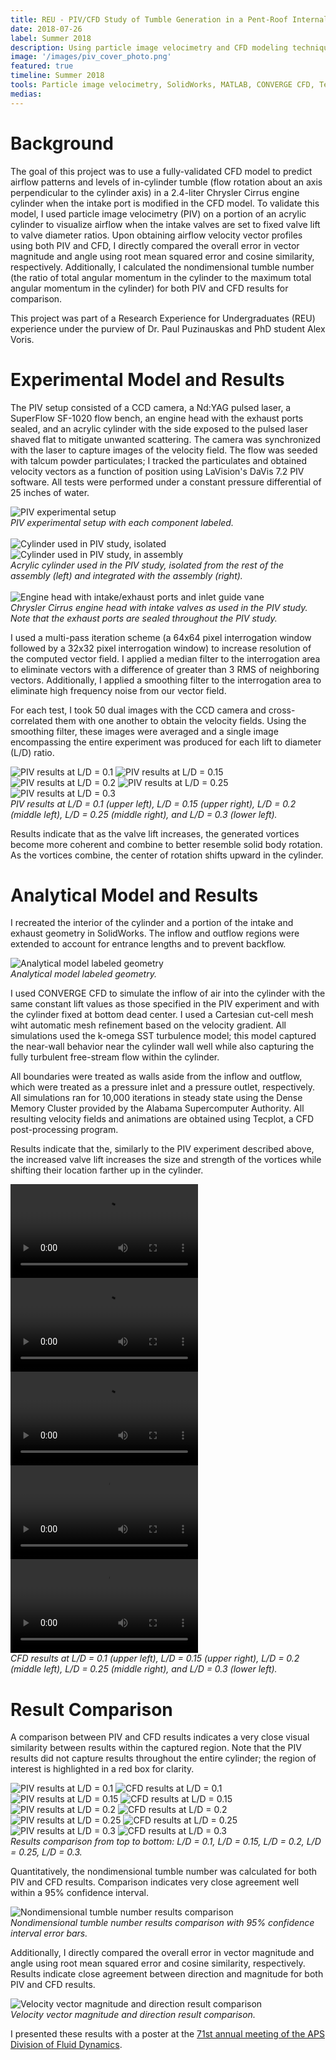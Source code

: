 ```yaml
---
title: REU - PIV/CFD Study of Tumble Generation in a Pent-Roof Internal Combustion Engine
date: 2018-07-26
label: Summer 2018
description: Using particle image velocimetry and CFD modeling techniques to validate and predict airflow patterns in an internal combustion engine 
image: '/images/piv_cover_photo.png'
featured: true
timeline: Summer 2018
tools: Particle image velocimetry, SolidWorks, MATLAB, CONVERGE CFD, Tecplot
medias:
---
```

# Background

The goal of this project was to use a fully-validated CFD model to predict airflow patterns and levels of in-cylinder tumble (flow rotation about an axis perpendicular to the cylinder axis) in a 2.4-liter Chrysler Cirrus engine cylinder when the intake port is modified in the CFD model. To validate this model, I used particle image velocimetry (PIV) on a portion of an acrylic cylinder to visualize airflow when the intake valves are set to fixed valve lift to valve diameter ratios. Upon obtaining airflow velocity vector profiles using both PIV and CFD, I directly compared the overall error in vector magnitude and angle using root mean squared error and cosine similarity, respectively. Additionally, I calculated the nondimensional tumble number (the ratio of total angular momentum in the cylinder to the maximum total angular momentum in the cylinder) for both PIV and CFD results for comparison.

This project was part of a Research Experience for Undergraduates (REU) experience under the purview of Dr. Paul Puzinauskas and PhD student Alex Voris.

# Experimental Model and Results

The PIV setup consisted of a CCD camera, a Nd:YAG pulsed laser, a SuperFlow SF-1020 flow bench, an engine head with the exhaust ports sealed, and an acrylic cylinder with the side exposed to the pulsed laser shaved flat to mitigate unwanted scattering. The camera was synchronized with the laser to capture images of the velocity field. The flow was seeded with talcum powder particulates; I tracked the particulates and obtained velocity vectors as a function of position using LaVision's DaVis 7.2 PIV software. All tests were performed under a constant pressure differential of 25 inches of water.

<div class="gallery-box">
  <div class="gallery_two">
    <img src="/images/piv_setup_labeled.png" loading="lazy" alt="PIV experimental setup">
  </div>
  <em>PIV experimental setup with each component labeled.</em>
</div>

<br />

<div class="gallery-box">
  <div class="gallery_two">
    <img src="/images/piv_cylinder.png" loading="lazy" alt="Cylinder used in PIV study, isolated">
    <img src="/images/piv_cylinder2.png" loading="lazy" alt="Cylinder used in PIV study, in assembly">
  </div>
  <em>Acrylic cylinder used in the PIV study, isolated from the rest of the assembly (left) and integrated with the assembly (right).</em>
</div>

<br />

<div class="gallery-box">
  <div class="gallery_two">
    <img src="/images/piv_inlet_guide_vane.png" loading="lazy" alt="Engine head with intake/exhaust ports and inlet guide vane">
  </div>
  <em>Chrysler Cirrus engine head with intake valves as used in the PIV study. Note that the exhaust ports are sealed throughout the PIV study.</em>
</div>

I used a multi-pass iteration scheme (a 64x64 pixel interrogation window followed by a 32x32 pixel interrogation window) to increase resolution of the computed vector field. I applied a median filter to the interrogation area to eliminate vectors with a difference of greater than 3 RMS of neighboring vectors. Additionally, I applied a smoothing filter to the interrogation area to eliminate high frequency noise from our vector field.

For each test, I took 50 dual images with the CCD camera and cross-correlated them with one another to obtain the velocity fields. Using the smoothing filter, these images were averaged and a single image encompassing the entire experiment was produced for each lift to diameter (L/D) ratio.

<div class="gallery-box">
  <div class="gallery_two">
    <img src="/images/piv_0.1.png" loading="lazy" alt="PIV results at L/D = 0.1">
    <img src="/images/piv_0.15.png" loading="lazy" alt="PIV results at L/D = 0.15">
    <img src="/images/piv_0.2.png" loading="lazy" alt="PIV results at L/D = 0.2">
    <img src="/images/piv_0.25.png" loading="lazy" alt="PIV results at L/D = 0.25">
    <img src="/images/piv_0.3.png" loading="lazy" alt="PIV results at L/D = 0.3">
  </div>
  <em>PIV results at L/D = 0.1 (upper left), L/D = 0.15 (upper right), L/D = 0.2 (middle left), L/D = 0.25 (middle right), and L/D = 0.3 (lower left).</em>
</div>

Results indicate that as the valve lift increases, the generated vortices become more coherent and combine to better resemble solid body rotation. As the vortices combine, the center of rotation shifts upward in the cylinder.

# Analytical Model and Results

I recreated the interior of the cylinder and a portion of the intake and exhaust geometry in SolidWorks. The inflow and outflow regions were extended to account for entrance lengths and to prevent backflow.

<div class="gallery-box">
  <div class="gallery_two">
    <img src="/images/piv_labeled_geometry.png" loading="lazy" alt="Analytical model labeled geometry">
  </div>
  <em>Analytical model labeled geometry.</em>
</div>

I used CONVERGE CFD to simulate the inflow of air into the cylinder with the same constant lift values as those specified in the PIV experiment and with the cylinder fixed at bottom dead center. I used a Cartesian cut-cell mesh wiht automatic mesh refinement based on the velocity gradient. All simulations used the k-omega SST turbulence model; this model captured the near-wall behavior near the cylinder wall well while also capturing the fully turbulent free-stream flow within the cylinder.

All boundaries were treated as walls aside from the inflow and outflow, which were treated as a pressure inlet and a pressure outlet, respectively. All simulations ran for 10,000 iterations in steady state using the Dense Memory Cluster provided by the Alabama Supercomputer Authority. All resulting velocity fields and animations are obtained using Tecplot, a CFD post-processing program.

Results indicate that the, similarly to the PIV experiment described above, the increased valve lift increases the size and strength of the vortices while shifting their location farther up in the cylinder.

<div class="gallery-box">
  <div class="gallery_two">
    <video controls loading="lazy" alt="CFD results at L/D = 0.1">
      <source src="/videos/piv_0.1_ss.mp4" type="video/mp4">
    </video>
    <video controls loading="lazy" alt="CFD results at L/D = 0.15">
      <source src="/videos/piv_0.15_ss.mp4" type="video/mp4">
    </video>
    <video controls loading="lazy" alt="CFD results at L/D = 0.2">
      <source src="/videos/piv_0.2_ss.mp4" type="video/mp4">
    </video>
    <video controls loading="lazy" alt="CFD results at L/D = 0.25">
      <source src="/videos/piv_0.25_ss.mp4" type="video/mp4">
    </video>
    <video controls loading="lazy" alt="CFD results at L/D = 0.3">
      <source src="/videos/piv_0.3_ss.mp4" type="video/mp4">
    </video>
  </div>
  <em>CFD results at L/D = 0.1 (upper left), L/D = 0.15 (upper right), L/D = 0.2 (middle left), L/D = 0.25 (middle right), and L/D = 0.3 (lower left).</em>
</div>

# Result Comparison

A comparison between PIV and CFD results indicates a very close visual similarity between results within the captured region. Note that the PIV results did not capture results throughout the entire cylinder; the region of interest is highlighted in a red box for clarity.

<div class="gallery-box">
  <div class="gallery_two">
    <img src="/images/piv_0.1.png" loading="lazy" alt="PIV results at L/D = 0.1">
    <img src="/images/piv_0.1_cfd.png" loading="lazy" alt="CFD results at L/D = 0.1">
    <img src="/images/piv_0.15.png" loading="lazy" alt="PIV results at L/D = 0.15">
    <img src="/images/piv_0.15_cfd.png" loading="lazy" alt="CFD results at L/D = 0.15">
    <img src="/images/piv_0.2.png" loading="lazy" alt="PIV results at L/D = 0.2">
    <img src="/images/piv_0.2_cfd.png" loading="lazy" alt="CFD results at L/D = 0.2">
    <img src="/images/piv_0.25.png" loading="lazy" alt="PIV results at L/D = 0.25">
    <img src="/images/piv_0.25_cfd.png" loading="lazy" alt="CFD results at L/D = 0.25">
    <img src="/images/piv_0.3.png" loading="lazy" alt="PIV results at L/D = 0.3">
    <img src="/images/piv_0.3_cfd.png" loading="lazy" alt="CFD results at L/D = 0.3">
  </div>
  <em>Results comparison from top to bottom: L/D = 0.1, L/D = 0.15, L/D = 0.2, L/D = 0.25, L/D = 0.3.</em>
</div>

Quantitatively, the nondimensional tumble number was calculated for both PIV and CFD results. Comparison indicates very close agreement well within a 95% confidence interval.

<div class="gallery-box">
  <div class="gallery_two">
    <img src="/images/piv_ntn.png" loading="lazy" alt="Nondimensional tumble number results comparison">
  </div>
  <em>Nondimensional tumble number results comparison with 95% confidence interval error bars.</em>
</div>

Additionally, I directly compared the overall error in vector magnitude and angle using root mean squared error and cosine similarity, respectively. Results indicate close agreement between direction and magnitude for both PIV and CFD results.

<div class="gallery-box">
  <div class="gallery_two">
    <img src="/images/piv_results.png" loading="lazy" alt="Velocity vector magnitude and direction result comparison">
  </div>
  <em>Velocity vector magnitude and direction result comparison.</em>
</div>

I presented these results with a poster at the <a href="https://meetings.aps.org/Meeting/DFD18/Session/KP1.9" target="_blank">71st annual meeting of the APS Division of Fluid Dynamics</a>.
